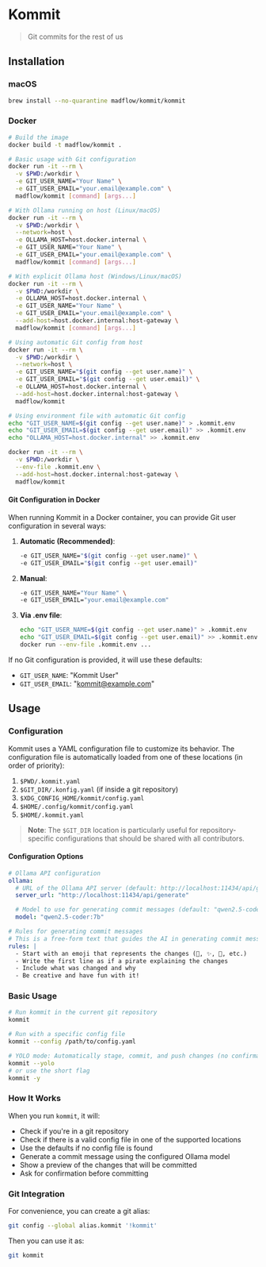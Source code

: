 # Kommit

> Git commits for the rest of us

## Installation

### macOS

```bash
brew install --no-quarantine madflow/kommit/kommit
```

### Docker

```bash
# Build the image
docker build -t madflow/kommit .

# Basic usage with Git configuration
docker run -it --rm \
  -v $PWD:/workdir \
  -e GIT_USER_NAME="Your Name" \
  -e GIT_USER_EMAIL="your.email@example.com" \
  madflow/kommit [command] [args...]

# With Ollama running on host (Linux/macOS)
docker run -it --rm \
  -v $PWD:/workdir \
  --network=host \
  -e OLLAMA_HOST=host.docker.internal \
  -e GIT_USER_NAME="Your Name" \
  -e GIT_USER_EMAIL="your.email@example.com" \
  madflow/kommit [command] [args...]

# With explicit Ollama host (Windows/Linux/macOS)
docker run -it --rm \
  -v $PWD:/workdir \
  -e OLLAMA_HOST=host.docker.internal \
  -e GIT_USER_NAME="Your Name" \
  -e GIT_USER_EMAIL="your.email@example.com" \
  --add-host=host.docker.internal:host-gateway \
  madflow/kommit [command] [args...]

# Using automatic Git config from host
docker run -it --rm \
  -v $PWD:/workdir \
  --network=host \
  -e GIT_USER_NAME="$(git config --get user.name)" \
  -e GIT_USER_EMAIL="$(git config --get user.email)" \
  -e OLLAMA_HOST=host.docker.internal \
  --add-host=host.docker.internal:host-gateway \
  madflow/kommit

# Using environment file with automatic Git config
echo "GIT_USER_NAME=$(git config --get user.name)" > .kommit.env
echo "GIT_USER_EMAIL=$(git config --get user.email)" >> .kommit.env
echo "OLLAMA_HOST=host.docker.internal" >> .kommit.env

docker run -it --rm \
  -v $PWD:/workdir \
  --env-file .kommit.env \
  --add-host=host.docker.internal:host-gateway \
  madflow/kommit
```

#### Git Configuration in Docker

When running Kommit in a Docker container, you can provide Git user configuration in several ways:

1. **Automatic (Recommended)**:

   ```bash
   -e GIT_USER_NAME="$(git config --get user.name)" \
   -e GIT_USER_EMAIL="$(git config --get user.email)"
   ```

2. **Manual**:

   ```bash
   -e GIT_USER_NAME="Your Name" \
   -e GIT_USER_EMAIL="your.email@example.com"
   ```

3. **Via .env file**:
   ```bash
   echo "GIT_USER_NAME=$(git config --get user.name)" > .kommit.env
   echo "GIT_USER_EMAIL=$(git config --get user.email)" >> .kommit.env
   docker run --env-file .kommit.env ...
   ```

If no Git configuration is provided, it will use these defaults:

- `GIT_USER_NAME`: "Kommit User"
- `GIT_USER_EMAIL`: "kommit@example.com"

## Usage

### Configuration

Kommit uses a YAML configuration file to customize its behavior. The configuration file is automatically loaded from one of these locations (in order of priority):

1. `$PWD/.kommit.yaml`
2. `$GIT_DIR/.konfig.yaml` (if inside a git repository)
3. `$XDG_CONFIG_HOME/kommit/config.yaml`
4. `$HOME/.config/kommit/config.yaml`
5. `$HOME/.kommit.yaml`

> **Note**: The `$GIT_DIR` location is particularly useful for repository-specific configurations that should be shared with all contributors.

#### Configuration Options

```yaml
# Ollama API configuration
ollama:
  # URL of the Ollama API server (default: http://localhost:11434/api/generate)
  server_url: "http://localhost:11434/api/generate"

  # Model to use for generating commit messages (default: "qwen2.5-coder:7b")
  model: "qwen2.5-coder:7b"

# Rules for generating commit messages
# This is a free-form text that guides the AI in generating commit messages
rules: |
  - Start with an emoji that represents the changes (🐛, ✨, 🚀, etc.)
  - Write the first line as if a pirate explaining the changes
  - Include what was changed and why
  - Be creative and have fun with it!
```

### Basic Usage

```bash
# Run kommit in the current git repository
kommit

# Run with a specific config file
kommit --config /path/to/config.yaml

# YOLO mode: Automatically stage, commit, and push changes (no confirmation)
kommit --yolo
# or use the short flag
kommit -y
```

### How It Works

When you run `kommit`, it will:

- Check if you're in a git repository
- Check if there is a valid config file in one of the supported locations
- Use the defaults if no config file is found
- Generate a commit message using the configured Ollama model
- Show a preview of the changes that will be committed
- Ask for confirmation before committing

### Git Integration

For convenience, you can create a git alias:

```bash
git config --global alias.kommit '!kommit'
```

Then you can use it as:

```bash
git kommit
```
